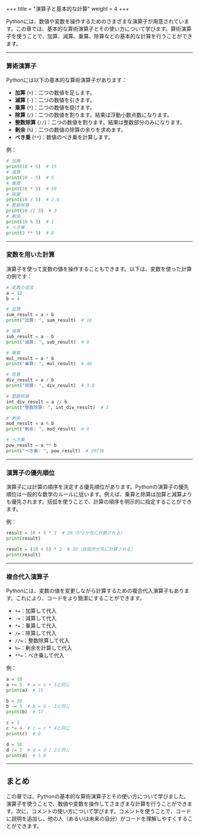 +++
title = "演算子と基本的な計算"
weight = 4
+++

Pythonには、数値や変数を操作するためのさまざまな演算子が用意されています。この章では、基本的な算術演算子とその使い方について学びます。算術演算子を使うことで、加算、減算、乗算、除算などの基本的な計算を行うことができます。

---

### 算術演算子

Pythonには以下の基本的な算術演算子があります：

- **加算** (`+`)：二つの数値を足します。
- **減算** (`-`)：二つの数値を引きます。
- **乗算** (`*`)：二つの数値を掛けます。
- **除算** (`/`)：二つの数値を割ります。結果は浮動小数点数になります。
- **整数除算** (`//`)：二つの数値を割ります。結果は整数部分のみになります。
- **剰余** (`%`)：二つの数値の除算の余りを求めます。
- **べき乗** (`**`)：数値のべき乗を計算します。

例：

```python
# 加算
print(10 + 5)  # 15
# 減算
print(10 - 5)  # 5
# 乗算
print(10 * 5)  # 50
# 除算
print(10 / 5)  # 2.0
# 整数除算
print(10 // 3)  # 3
# 剰余
print(10 % 3)  # 1
# べき乗
print(2 ** 3)  # 8
```

---

### 変数を用いた計算

演算子を使って変数の値を操作することもできます。以下は、変数を使った計算の例です：

```python
# 変数の宣言
a = 12
b = 4

# 加算
sum_result = a + b
print("加算: ", sum_result)  # 16

# 減算
sub_result = a - b
print("減算: ", sub_result)  # 8

# 乗算
mul_result = a * b
print("乗算: ", mul_result)  # 48

# 除算
div_result = a / b
print("除算: ", div_result)  # 3.0

# 整数除算
int_div_result = a // b
print("整数除算: ", int_div_result)  # 3

# 剰余
mod_result = a % b
print("剰余: ", mod_result)  # 0

# べき乗
pow_result = a ** b
print("べき乗: ", pow_result)  # 20736
```

---

### 演算子の優先順位

演算子には計算の順序を決定する優先順位があります。Pythonの演算子の優先順位は一般的な数学のルールに従います。例えば、乗算と除算は加算と減算よりも優先されます。括弧を使うことで、計算の順序を明示的に指定することができます。

例：

```python
result = 10 + 5 * 2  # 20（5*2が先に計算される）
print(result)

result = (10 + 5) * 2  # 30（括弧内が先に計算される）
print(result)
```

---

### 複合代入演算子

Pythonには、変数の値を変更しながら計算するための複合代入演算子もあります。これにより、コードをより簡潔にすることができます。

- `+=`：加算して代入
- `-=`：減算して代入
- `*=`：乗算して代入
- `/=`：除算して代入
- `//=`：整数除算して代入
- `%=`：剰余を計算して代入
- `**=`：べき乗して代入

例：

```python
a = 10
a += 5  # a = a + 5と同じ
print(a)  # 15

b = 20
b -= 3  # b = b - 3と同じ
print(b)  # 17

c = 2
c *= 4  # c = c * 4と同じ
print(c)  # 8

d = 10
d /= 2  # d = d / 2と同じ
print(d)  # 5.0
```

---

## まとめ

この章では、Pythonの基本的な算術演算子とその使い方について学びました。演算子を使うことで、数値や変数を操作してさまざまな計算を行うことができます。次に、コメントの使い方について学びます。コメントを使うことで、コードに説明を追加し、他の人（あるいは未来の自分）がコードを理解しやすくすることができます。
